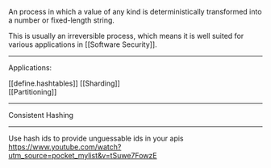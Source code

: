 An process in which a value of any kind is deterministically transformed into a number or fixed-length string.

This is usually an irreversible process, which means it is well suited for various applications in [[Software Security]].



___ 
Applications:

[[define.hashtables]]
[[Sharding]]    
[[Partitioning]]


___
Consistent Hashing


___

Use hash ids to provide unguessable ids in your apis
https://www.youtube.com/watch?utm_source=pocket_mylist&v=tSuwe7FowzE
